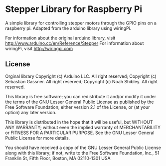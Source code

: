 Stepper Library for Raspberry Pi
================================

A simple library for controlling stepper motors through the GPIO pins on a raspberry pi. Adapted from the arduino library using wiringPi.

For information about the original arduino library, visit
http://www.arduino.cc/en/Reference/Stepper
For information about wiringPi, visit
http://wiringpi.com

License
-------

Orginal library
Copyright (c) Arduino LLC. All right reserved;
Copyright (c) Sebastian Gassner. All right reserved;
Copyright (c) Noah Shibley. All right reserved.

This library is free software; you can redistribute it and/or
modify it under the terms of the GNU Lesser General Public
License as published by the Free Software Foundation; either
version 2.1 of the License, or (at your option) any later version.

This library is distributed in the hope that it will be useful,
but WITHOUT ANY WARRANTY; without even the implied warranty of
MERCHANTABILITY or FITNESS FOR A PARTICULAR PURPOSE. See the GNU
Lesser General Public License for more details.

You should have received a copy of the GNU Lesser General Public
License along with this library; if not, write to the Free Software
Foundation, Inc., 51 Franklin St, Fifth Floor, Boston, MA 02110-1301 USA
